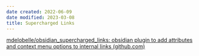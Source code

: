 ```yaml
---
date created: 2022-06-09
date modified: 2023-03-08
title: Supercharged Links
---
```


[mdelobelle/obsidian_supercharged_links: obsidian plugin to add attributes and context menu options to internal links (github.com)](https://github.com/mdelobelle/obsidian_supercharged_links)
